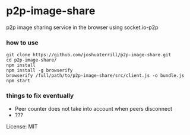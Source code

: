 # p2p-image-share

p2p image sharing service in the browser using socket.io-p2p

### how to use

```
git clone https://github.com/joshuaterrill/p2p-image-share.git
cd p2p-image-share/
npm install
npm install -g browserify
browserify /full/path/to/p2p-image-share/src/client.js -o bundle.js
npm start
```

### things to fix eventually
* Peer counter does not take into account when peers disconnect
* ???

License: MIT
